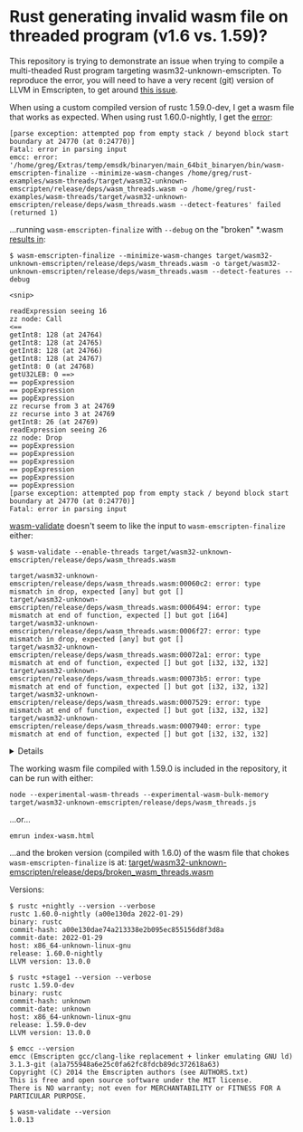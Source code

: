 # Rust generating invalid wasm file on threaded program (v1.6 vs. 1.59)?

This repository is trying to demonstrate an issue when trying to compile a
multi-theaded Rust program targeting wasm32-unknown-emscripten.  To reproduce
the error, you will need to have a very recent (git) version of LLVM in Emscripten,
to get around [this issue](https://github.com/emscripten-core/emscripten/issues/15891).

When using a custom compiled version of rustc 1.59.0-dev, I get a wasm file
that works as expected.  When using rust 1.60.0-nightly, I get the [error](https://github.com/gregbuchholz/wasm_threads/blob/main/error.txt):

```
[parse exception: attempted pop from empty stack / beyond block start boundary at 24770 (at 0:24770)]
Fatal: error in parsing input
emcc: error: '/home/greg/Extras/temp/emsdk/binaryen/main_64bit_binaryen/bin/wasm-emscripten-finalize --minimize-wasm-changes /home/greg/rust-examples/wasm-threads/target/wasm32-unknown-emscripten/release/deps/wasm_threads.wasm -o /home/greg/rust-examples/wasm-threads/target/wasm32-unknown-emscripten/release/deps/wasm_threads.wasm --detect-features' failed (returned 1)
```

...running `wasm-emscripten-finalize` with `--debug` on the "broken" \*.wasm [results in](https://github.com/gregbuchholz/wasm_threads/blob/main/w-e-f_out.txt):

```
$ wasm-emscripten-finalize --minimize-wasm-changes target/wasm32-unknown-emscripten/release/deps/wasm_threads.wasm -o target/wasm32-unknown-emscripten/release/deps/wasm_threads.wasm --detect-features --debug

<snip>

readExpression seeing 16
zz node: Call
<==
getInt8: 128 (at 24764)
getInt8: 128 (at 24765)
getInt8: 128 (at 24766)
getInt8: 128 (at 24767)
getInt8: 0 (at 24768)
getU32LEB: 0 ==>
== popExpression
== popExpression
== popExpression
zz recurse from 3 at 24769
zz recurse into 3 at 24769
getInt8: 26 (at 24769)
readExpression seeing 26
zz node: Drop
== popExpression
== popExpression
== popExpression
== popExpression
== popExpression
== popExpression
[parse exception: attempted pop from empty stack / beyond block start boundary at 24770 (at 0:24770)]
Fatal: error in parsing input
```

[wasm-validate](https://webassembly.github.io/wabt/doc/wasm-validate.1.html) doesn't seem to like the input to `wasm-emscripten-finalize` either:

```
$ wasm-validate --enable-threads target/wasm32-unknown-emscripten/release/deps/wasm_threads.wasm

target/wasm32-unknown-emscripten/release/deps/wasm_threads.wasm:00060c2: error: type mismatch in drop, expected [any] but got []
target/wasm32-unknown-emscripten/release/deps/wasm_threads.wasm:0006494: error: type mismatch at end of function, expected [] but got [i64]
target/wasm32-unknown-emscripten/release/deps/wasm_threads.wasm:0006f27: error: type mismatch in drop, expected [any] but got []
target/wasm32-unknown-emscripten/release/deps/wasm_threads.wasm:00072a1: error: type mismatch at end of function, expected [] but got [i32, i32, i32]
target/wasm32-unknown-emscripten/release/deps/wasm_threads.wasm:00073b5: error: type mismatch at end of function, expected [] but got [i32, i32, i32]
target/wasm32-unknown-emscripten/release/deps/wasm_threads.wasm:0007529: error: type mismatch at end of function, expected [] but got [i32, i32, i32]
target/wasm32-unknown-emscripten/release/deps/wasm_threads.wasm:0007940: error: type mismatch at end of function, expected [] but got [i32, i32, i32]
```
<details>
```
target/wasm32-unknown-emscripten/release/deps/wasm_threads.wasm:000798a: error: type mismatch at end of function, expected [] but got [i32, i32, i32]
target/wasm32-unknown-emscripten/release/deps/wasm_threads.wasm:0007a32: error: type mismatch in drop, expected [any] but got []
target/wasm32-unknown-emscripten/release/deps/wasm_threads.wasm:0007db3: error: type mismatch at end of function, expected [] but got [i32, i32]
target/wasm32-unknown-emscripten/release/deps/wasm_threads.wasm:0008f73: error: type mismatch in drop, expected [any] but got []
target/wasm32-unknown-emscripten/release/deps/wasm_threads.wasm:0009169: error: type mismatch in drop, expected [any] but got []
target/wasm32-unknown-emscripten/release/deps/wasm_threads.wasm:000952c: error: type mismatch in drop, expected [any] but got []
target/wasm32-unknown-emscripten/release/deps/wasm_threads.wasm:0009752: error: type mismatch in drop, expected [any] but got []
target/wasm32-unknown-emscripten/release/deps/wasm_threads.wasm:000a273: error: type mismatch at end of function, expected [] but got [i32]
target/wasm32-unknown-emscripten/release/deps/wasm_threads.wasm:000baaa: error: type mismatch at end of function, expected [] but got [i32]
target/wasm32-unknown-emscripten/release/deps/wasm_threads.wasm:000c327: error: type mismatch at end of function, expected [] but got [i32, i32, i32]
target/wasm32-unknown-emscripten/release/deps/wasm_threads.wasm:000c376: error: type mismatch at end of function, expected [] but got [i32, i32]
target/wasm32-unknown-emscripten/release/deps/wasm_threads.wasm:000c3f8: error: type mismatch at end of function, expected [] but got [i32, i32]
target/wasm32-unknown-emscripten/release/deps/wasm_threads.wasm:000c534: error: type mismatch at end of function, expected [] but got [i32, i32]
target/wasm32-unknown-emscripten/release/deps/wasm_threads.wasm:000d7e3: error: type mismatch at end of function, expected [] but got [i32]
target/wasm32-unknown-emscripten/release/deps/wasm_threads.wasm:000d8c2: error: type mismatch at end of function, expected [] but got [i32]
target/wasm32-unknown-emscripten/release/deps/wasm_threads.wasm:000d9b7: error: type mismatch at end of function, expected [] but got [i32]
target/wasm32-unknown-emscripten/release/deps/wasm_threads.wasm:000dea8: error: type mismatch at end of function, expected [] but got [i32, i32]
target/wasm32-unknown-emscripten/release/deps/wasm_threads.wasm:000df5a: error: type mismatch at end of function, expected [] but got [i32, i32]
target/wasm32-unknown-emscripten/release/deps/wasm_threads.wasm:000e00d: error: type mismatch at end of function, expected [] but got [i32, i32]
target/wasm32-unknown-emscripten/release/deps/wasm_threads.wasm:000e0bd: error: type mismatch at end of function, expected [] but got [i32, i32]
target/wasm32-unknown-emscripten/release/deps/wasm_threads.wasm:000e420: error: type mismatch at end of function, expected [] but got [i32, i32]
target/wasm32-unknown-emscripten/release/deps/wasm_threads.wasm:000e6a3: error: type mismatch at end of function, expected [] but got [i32, i32]
target/wasm32-unknown-emscripten/release/deps/wasm_threads.wasm:000f52d: error: type mismatch at end of function, expected [] but got [i32]
target/wasm32-unknown-emscripten/release/deps/wasm_threads.wasm:000fa38: error: type mismatch at end of function, expected [] but got [i32, i32]
target/wasm32-unknown-emscripten/release/deps/wasm_threads.wasm:000ff14: error: type mismatch at end of function, expected [] but got [i32]
target/wasm32-unknown-emscripten/release/deps/wasm_threads.wasm:001053c: error: type mismatch at end of function, expected [] but got [i32]
target/wasm32-unknown-emscripten/release/deps/wasm_threads.wasm:0010938: error: type mismatch at end of function, expected [] but got [i32]
target/wasm32-unknown-emscripten/release/deps/wasm_threads.wasm:0010cab: error: type mismatch at end of function, expected [] but got [i32, i32]
target/wasm32-unknown-emscripten/release/deps/wasm_threads.wasm:0010d72: error: type mismatch at end of function, expected [] but got [i32]
target/wasm32-unknown-emscripten/release/deps/wasm_threads.wasm:0011356: error: type mismatch at end of function, expected [] but got [i32]
target/wasm32-unknown-emscripten/release/deps/wasm_threads.wasm:0011a27: error: type mismatch at end of function, expected [] but got [i32]
target/wasm32-unknown-emscripten/release/deps/wasm_threads.wasm:0011e1b: error: type mismatch at end of function, expected [] but got [i32]
target/wasm32-unknown-emscripten/release/deps/wasm_threads.wasm:0011f04: error: type mismatch at end of function, expected [] but got [i32, i32]
target/wasm32-unknown-emscripten/release/deps/wasm_threads.wasm:0012078: error: type mismatch at end of function, expected [] but got [i32, i32]
target/wasm32-unknown-emscripten/release/deps/wasm_threads.wasm:001232e: error: type mismatch in implicit return, expected [i32] but got [... i64]
target/wasm32-unknown-emscripten/release/deps/wasm_threads.wasm:001232e: error: type mismatch at end of function, expected [] but got [i32]
target/wasm32-unknown-emscripten/release/deps/wasm_threads.wasm:0012557: error: type mismatch at end of function, expected [] but got [i32, i32, i64]
target/wasm32-unknown-emscripten/release/deps/wasm_threads.wasm:00128d8: error: type mismatch at end of function, expected [] but got [i32]
target/wasm32-unknown-emscripten/release/deps/wasm_threads.wasm:0013d86: error: type mismatch at end of function, expected [] but got [i32]
target/wasm32-unknown-emscripten/release/deps/wasm_threads.wasm:0013f18: error: type mismatch at end of function, expected [] but got [i32]
target/wasm32-unknown-emscripten/release/deps/wasm_threads.wasm:00140a3: error: type mismatch at end of function, expected [] but got [i32]
target/wasm32-unknown-emscripten/release/deps/wasm_threads.wasm:0014d73: error: type mismatch at end of function, expected [] but got [i32]
target/wasm32-unknown-emscripten/release/deps/wasm_threads.wasm:0015182: error: type mismatch at end of function, expected [] but got [... i32, i32, i32, i32]
target/wasm32-unknown-emscripten/release/deps/wasm_threads.wasm:0015bea: error: type mismatch at end of function, expected [] but got [i32, i32]
target/wasm32-unknown-emscripten/release/deps/wasm_threads.wasm:00173ee: error: type mismatch at end of function, expected [] but got [i32]
target/wasm32-unknown-emscripten/release/deps/wasm_threads.wasm:0017802: error: type mismatch at end of function, expected [] but got [i32, i32]
target/wasm32-unknown-emscripten/release/deps/wasm_threads.wasm:0017dc6: error: type mismatch at end of function, expected [] but got [i32, i32]
target/wasm32-unknown-emscripten/release/deps/wasm_threads.wasm:001817f: error: type mismatch at end of function, expected [] but got [i32, i32]
target/wasm32-unknown-emscripten/release/deps/wasm_threads.wasm:0018272: error: type mismatch at end of function, expected [] but got [i32]
target/wasm32-unknown-emscripten/release/deps/wasm_threads.wasm:00184ab: error: type mismatch at end of function, expected [] but got [i32]
target/wasm32-unknown-emscripten/release/deps/wasm_threads.wasm:001864a: error: type mismatch at end of function, expected [] but got [i32, i32]
target/wasm32-unknown-emscripten/release/deps/wasm_threads.wasm:0018c22: error: type mismatch at end of function, expected [] but got [i32, i32, i32, i32]
target/wasm32-unknown-emscripten/release/deps/wasm_threads.wasm:00191b1: error: type mismatch at end of function, expected [] but got [i32]
```
</details>

The working wasm file compiled with 1.59.0 is included in the repository, it can be run with either:

    node --experimental-wasm-threads --experimental-wasm-bulk-memory target/wasm32-unknown-emscripten/release/deps/wasm_threads.js

...or...

    emrun index-wasm.html

...and the broken version (compiled with 1.6.0) of the wasm file that chokes `wasm-emscripten-finalize` is at: [target/wasm32-unknown-emscripten/release/deps/broken_wasm_threads.wasm](https://github.com/gregbuchholz/wasm_threads/blob/main/target/wasm32-unknown-emscripten/release/deps/broken_wasm_threads.wasm)

Versions:

    $ rustc +nightly --version --verbose
    rustc 1.60.0-nightly (a00e130da 2022-01-29)
    binary: rustc
    commit-hash: a00e130dae74a213338e2b095ec855156d8f3d8a
    commit-date: 2022-01-29
    host: x86_64-unknown-linux-gnu
    release: 1.60.0-nightly
    LLVM version: 13.0.0

    $ rustc +stage1 --version --verbose
    rustc 1.59.0-dev
    binary: rustc
    commit-hash: unknown
    commit-date: unknown
    host: x86_64-unknown-linux-gnu
    release: 1.59.0-dev
    LLVM version: 13.0.0

    $ emcc --version
    emcc (Emscripten gcc/clang-like replacement + linker emulating GNU ld) 3.1.3-git (a1a755948a6e25c0fa62fc8fdcb89dc372618a63)
    Copyright (C) 2014 the Emscripten authors (see AUTHORS.txt)
    This is free and open source software under the MIT license.
    There is NO warranty; not even for MERCHANTABILITY or FITNESS FOR A PARTICULAR PURPOSE.

    $ wasm-validate --version
    1.0.13

